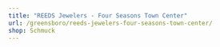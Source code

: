 ```yaml
---
title: "REEDS Jewelers - Four Seasons Town Center"
url: /greensboro/reeds-jewelers-four-seasons-town-center/
shop: Schmuck
---
```

